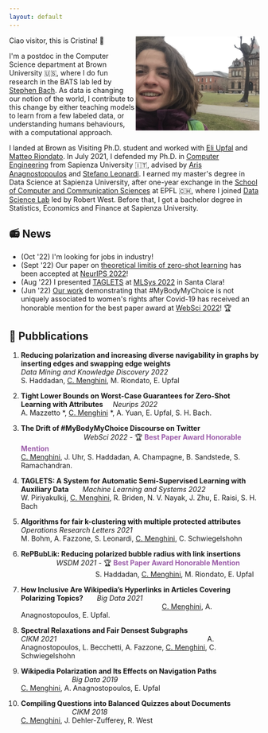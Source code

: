```yaml
---
layout: default
---
```


Ciao visitor, this is Cristina! 👋
<img align="right" src="/images/photo_website.png" alt="drawing" width="250">

I'm a postdoc in the Computer Science department at Brown University 🇺🇸, where I do fun research in the BATS lab led by [Stephen Bach](https://cs.brown.edu/people/sbach/). 
As data is changing our notion of the world, 
I contribute to this change by either teaching models to learn from a few labeled data, or understanding humans behaviours, with a computational approach.  

I landed at Brown as Visiting Ph.D. student and worked with [Eli Upfal](https://cs.brown.edu/people/eupfal/) and [Matteo Riondato](https://matteo.rionda.to/). In July 2021, I defended my Ph.D. in [Computer Engineering](https://corsidilaurea.uniroma1.it/en/corso/2021/30430/home) from Sapienza University 🇮🇹, advised by [Aris Anagnostopoulos](http://aris.me/) and [Stefano Leonardi](https://sites.google.com/a/uniroma1.it/stefanoleonardi-eng/home).
I earned my master's degree in Data Science at Sapienza University, after one-year exchange in the [School of Computer and Communication Sciences](https://www.epfl.ch/schools/ic/) at EPFL 🇨🇭, where I joined [Data Science Lab](https://dlab.epfl.ch/) led by Robert West.
Before that, I got a bachelor degree in Statistics, Economics and Finance at Sapienza University.

## 📻 News 

* (Oct '22) I'm looking for jobs in industry!
* (Sept '22) Our paper on [theoretical limitis of zero-shot learning]() has been accepted at [NeurIPS 2022](https://nips.cc/)!
* (Aug '22) I presented [TAGLETS](https://github.com/BatsResearch/taglets) at [MLSys 2022](https://mlsys.org/Conferences/2022/Dates) in Santa Clara!
* (Jun '22) [Our work](https://arxiv.org/pdf/2205.04898.pdf) demonstrating that #MyBodyMyChoice is not uniquely associated to women's rights after Covid-19 has received an honorable mention for the best paper award at [WebSci 2022](https://websci22.webscience.org/)! 🏆

## 📝 Pubblications

1. **Reducing polarization and increasing
diverse navigability in graphs by inserting edges and swapping edge weights** 
&nbsp;&nbsp;&nbsp;&nbsp;&nbsp;&nbsp;&nbsp;&nbsp;&nbsp;&nbsp;&nbsp;&nbsp;&nbsp;  
_Data Mining
and Knowledge Discovery 2022_
&nbsp;&nbsp;&nbsp;&nbsp;&nbsp;&nbsp;&nbsp;&nbsp;&nbsp;&nbsp;&nbsp;&nbsp;&nbsp;     
S. Haddadan, <u>C. Menghini</u>, M. Riondato, E. Upfal


2.  **Tight Lower Bounds on Worst-Case Guarantees for Zero-Shot Learning with Attributes** 
&nbsp;&nbsp;&nbsp;
_Neurips 2022_
&nbsp;&nbsp;&nbsp;&nbsp;&nbsp;&nbsp;&nbsp;&nbsp;&nbsp;&nbsp;&nbsp;&nbsp;&nbsp;                  
A. Mazzetto *, <u>C. Menghini</u> *, A. Yuan, E. Upfal, S. H. Bach.

3. **The Drift of #MyBodyMyChoice Discourse on Twitter**
&nbsp;&nbsp;&nbsp;&nbsp;&nbsp;&nbsp;&nbsp;&nbsp;&nbsp;&nbsp;&nbsp;&nbsp;&nbsp;&nbsp;&nbsp;&nbsp;&nbsp;&nbsp;&nbsp;&nbsp;&nbsp;&nbsp;&nbsp;&nbsp;&nbsp;&nbsp;&nbsp;&nbsp;&nbsp;&nbsp;&nbsp;
_WebSci 2022_ - 🏆 <span style="color:rgba(109, 16, 130, 0.677)">**Best Paper Award Honorable Mention**</span>
&nbsp;&nbsp;&nbsp;&nbsp;&nbsp;&nbsp;&nbsp;&nbsp;&nbsp;&nbsp;&nbsp;&nbsp;&nbsp;  
<u>C. Menghini</u>, J. Uhr, S. Haddadan, A. Champagne, B. Sandstede, S. Ramachandran. 

4. **TAGLETS: A System for Automatic Semi-Supervised Learning with Auxiliary Data**
&nbsp;&nbsp;&nbsp;&nbsp;&nbsp;
_Machine Learning and Systems 2022_
&nbsp;&nbsp;&nbsp;&nbsp;&nbsp;&nbsp;&nbsp;&nbsp;&nbsp;&nbsp;&nbsp;&nbsp;&nbsp;  
W. Piriyakulkij, <u>C. Menghini</u>, R. Briden, N. V. Nayak, J. Zhu, E. Raisi, S. H. Bach

5. **Algorithms for fair k-clustering with multiple protected attributes**
&nbsp;&nbsp;&nbsp;&nbsp;&nbsp;&nbsp;&nbsp;&nbsp;
_Operations Research Letters 2021_
&nbsp;&nbsp;&nbsp;&nbsp;&nbsp;&nbsp;&nbsp;&nbsp;&nbsp;&nbsp;&nbsp;&nbsp;&nbsp;  
M. Bohm, A. Fazzone, S. Leonardi,  <u>C. Menghini</u>, C. Schwiegelshohn

6. **RePBubLik: Reducing polarized bubble radius with link insertions**
&nbsp;&nbsp;&nbsp;&nbsp;&nbsp;&nbsp;&nbsp;&nbsp;&nbsp;&nbsp;&nbsp;&nbsp;&nbsp;&nbsp;&nbsp;&nbsp;&nbsp;
_WSDM 2021_ - 🏆 <span style="color:rgba(109, 16, 130, 0.677)">**Best Paper Award Honorable Mention**</span>
&nbsp;&nbsp;&nbsp;&nbsp;&nbsp;&nbsp;&nbsp;&nbsp;&nbsp;&nbsp;&nbsp;&nbsp;&nbsp;&nbsp;&nbsp;&nbsp;&nbsp;&nbsp;&nbsp;&nbsp;&nbsp;&nbsp;&nbsp;&nbsp;&nbsp;&nbsp;&nbsp;&nbsp;&nbsp;&nbsp;&nbsp;&nbsp;&nbsp;&nbsp;&nbsp;&nbsp;&nbsp;
S. Haddadan, <u>C. Menghini</u>, M. Riondato, E. Upfal

7. **How Inclusive Are Wikipedia’s Hyperlinks in Articles Covering Polarizing Topics?**
&nbsp;&nbsp;&nbsp;&nbsp;&nbsp;
_Big Data 2021_
&nbsp;&nbsp;&nbsp;&nbsp;&nbsp;&nbsp;&nbsp;&nbsp;&nbsp;&nbsp;&nbsp;&nbsp;&nbsp;&nbsp;&nbsp;&nbsp;&nbsp;&nbsp;&nbsp;&nbsp;&nbsp;&nbsp;&nbsp;&nbsp;&nbsp;&nbsp;&nbsp;&nbsp;&nbsp;&nbsp;&nbsp;&nbsp;&nbsp;&nbsp;&nbsp;&nbsp;&nbsp;&nbsp;&nbsp;&nbsp;&nbsp;&nbsp;&nbsp;&nbsp;&nbsp;&nbsp;&nbsp;&nbsp;&nbsp;&nbsp;&nbsp;&nbsp;&nbsp;&nbsp;&nbsp;&nbsp;&nbsp;&nbsp;&nbsp;&nbsp;&nbsp;&nbsp;&nbsp;&nbsp;&nbsp;&nbsp;&nbsp;&nbsp;&nbsp;&nbsp;&nbsp;
<u>C. Menghini</u>, A. Anagnostopoulos, E. Upfal.

8. **Spectral Relaxations and Fair Densest Subgraphs**
&nbsp;&nbsp;&nbsp;&nbsp;&nbsp;&nbsp;&nbsp;&nbsp;&nbsp;&nbsp;&nbsp;&nbsp;&nbsp;&nbsp;&nbsp;&nbsp;&nbsp;&nbsp;&nbsp;&nbsp;&nbsp;&nbsp;&nbsp;&nbsp;&nbsp;&nbsp;&nbsp;&nbsp;&nbsp;&nbsp;&nbsp;&nbsp;&nbsp;&nbsp;
_CIKM 2021_
&nbsp;&nbsp;&nbsp;&nbsp;&nbsp;&nbsp;&nbsp;&nbsp;&nbsp;&nbsp;&nbsp;&nbsp;&nbsp;&nbsp;&nbsp;&nbsp;&nbsp;&nbsp;&nbsp;&nbsp;&nbsp;&nbsp;&nbsp;&nbsp;&nbsp;&nbsp;&nbsp;&nbsp;&nbsp;&nbsp;&nbsp;&nbsp;&nbsp;&nbsp;&nbsp;&nbsp;&nbsp;&nbsp;&nbsp;&nbsp;&nbsp;&nbsp;&nbsp;&nbsp;&nbsp;&nbsp;&nbsp;&nbsp;&nbsp;&nbsp;&nbsp;&nbsp;&nbsp;&nbsp;&nbsp;&nbsp;&nbsp;&nbsp;&nbsp;&nbsp;&nbsp;&nbsp;&nbsp;&nbsp;&nbsp;&nbsp;&nbsp;&nbsp;&nbsp;&nbsp;&nbsp;&nbsp;&nbsp;&nbsp;&nbsp;
A. Anagnostopoulos, L. Becchetti, A. Fazzone, <u>C. Menghini</u>, C. Schwiegelshohn

9. **Wikipedia Polarization and Its Effects on Navigation Paths**
&nbsp;&nbsp;&nbsp;&nbsp;&nbsp;&nbsp;&nbsp;&nbsp;&nbsp;&nbsp;&nbsp;&nbsp;&nbsp;&nbsp;&nbsp;&nbsp;&nbsp;&nbsp;&nbsp;&nbsp;&nbsp;&nbsp;&nbsp;&nbsp;&nbsp;
_Big Data 2019_
&nbsp;&nbsp;&nbsp;&nbsp;&nbsp;&nbsp;&nbsp;&nbsp;&nbsp;&nbsp;&nbsp;&nbsp;&nbsp;&nbsp;&nbsp;&nbsp;&nbsp;&nbsp;&nbsp;&nbsp;&nbsp;&nbsp;&nbsp;&nbsp;&nbsp;&nbsp;&nbsp;&nbsp;&nbsp;&nbsp;&nbsp;&nbsp;&nbsp;&nbsp;&nbsp;&nbsp;&nbsp;&nbsp;&nbsp;&nbsp;&nbsp;&nbsp;&nbsp;&nbsp;&nbsp;&nbsp;&nbsp;&nbsp;&nbsp;&nbsp;&nbsp;&nbsp;&nbsp;&nbsp;&nbsp;&nbsp;&nbsp;&nbsp;&nbsp;&nbsp;&nbsp;&nbsp;&nbsp;&nbsp;&nbsp;&nbsp;&nbsp;&nbsp;&nbsp;&nbsp;&nbsp;
<u>C. Menghini</u>, A. Anagnostopoulos, E. Upfal

10. **Compiling Questions into Balanced Quizzes about Documents**
&nbsp;&nbsp;&nbsp;&nbsp;&nbsp;&nbsp;&nbsp;&nbsp;&nbsp;&nbsp;&nbsp;&nbsp;&nbsp;&nbsp;&nbsp;&nbsp;&nbsp;&nbsp;&nbsp;&nbsp;&nbsp;&nbsp;&nbsp;&nbsp;&nbsp;
_CIKM 2018_
&nbsp;&nbsp;&nbsp;&nbsp;&nbsp;&nbsp;&nbsp;&nbsp;&nbsp;&nbsp;&nbsp;&nbsp;&nbsp;&nbsp;&nbsp;&nbsp;&nbsp;&nbsp;&nbsp;&nbsp;&nbsp;&nbsp;&nbsp;&nbsp;&nbsp;&nbsp;&nbsp;&nbsp;&nbsp;&nbsp;&nbsp;&nbsp;&nbsp;&nbsp;&nbsp;&nbsp;&nbsp;&nbsp;&nbsp;&nbsp;&nbsp;&nbsp;&nbsp;&nbsp;&nbsp;&nbsp;&nbsp;&nbsp;&nbsp;&nbsp;&nbsp;&nbsp;&nbsp;&nbsp;&nbsp;&nbsp;&nbsp;&nbsp;&nbsp;&nbsp;&nbsp;&nbsp;&nbsp;&nbsp;&nbsp;&nbsp;&nbsp;&nbsp;&nbsp;&nbsp;&nbsp;&nbsp;&nbsp;&nbsp;
<u>C. Menghini</u>, J. Dehler-Zufferey, R. West